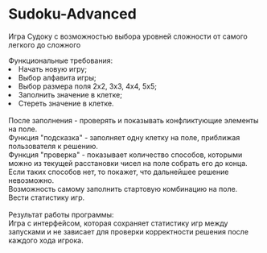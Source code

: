 # Sudoku-Advanced
Игра Судоку с возможностью выбора уровней сложности от самого легкого до сложного

<div>Функциональные требования:</div>
<li>Начать новую игру;</li>
<li>Выбор алфавита игры;</li>
<li>Выбор размера поля 2х2, 3х3, 4х4, 5х5;</li>
<li>Заполнить значение в клетке;</li>
<li>Стереть значение в клетке.</li>  
<br>
После заполнения - проверять и показывать конфликтующие элементы на поле.<br>
Функция "подсказка" - заполняет одну клетку на поле, приближая пользователя к  решению.<br>
Функция "проверка" - показывает количество способов, которыми можно из текущей расстановки чисел на поле собрать его до конца. Если таких способов нет, то покажет, что дальнейшее решение невозможно.<br>
Возможность самому заполнить стартовую комбинацию на поле.<br>
Вести статистику игр.
<br><br>
Результат работы программы:<br>
Игра с интерфейсом, которая сохраняет статистику игр между запусками и не зависает для проверки корректности решения после каждого хода игрока.
